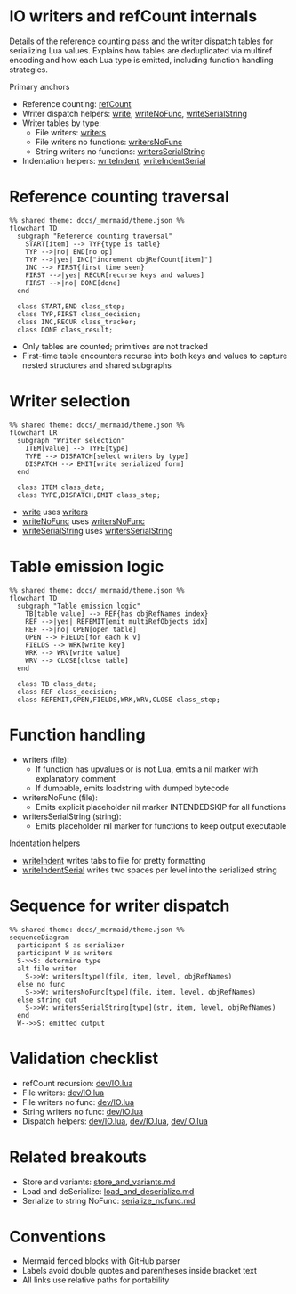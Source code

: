 # IO writers and refCount internals

Details of the reference counting pass and the writer dispatch tables for serializing Lua values. Explains how tables are deduplicated via multiref encoding and how each Lua type is emitted, including function handling strategies.

Primary anchors

- Reference counting: [refCount](https://github.com/Gh0st352/AETHR/blob/main/dev/IO.lua#L401)
- Writer dispatch helpers: [write](https://github.com/Gh0st352/AETHR/blob/main/dev/IO.lua#L337), [writeNoFunc](https://github.com/Gh0st352/AETHR/blob/main/dev/IO.lua#L349), [writeSerialString](https://github.com/Gh0st352/AETHR/blob/main/dev/IO.lua#L361)
- Writer tables by type:
  - File writers: [writers](https://github.com/Gh0st352/AETHR/blob/main/dev/IO.lua#L422)
  - File writers no functions: [writersNoFunc](https://github.com/Gh0st352/AETHR/blob/main/dev/IO.lua#L488)
  - String writers no functions: [writersSerialString](https://github.com/Gh0st352/AETHR/blob/main/dev/IO.lua#L546)
- Indentation helpers: [writeIndent](https://github.com/Gh0st352/AETHR/blob/main/dev/IO.lua#L377), [writeIndentSerial](https://github.com/Gh0st352/AETHR/blob/main/dev/IO.lua#L383)

# Reference counting traversal

```mermaid
%% shared theme: docs/_mermaid/theme.json %%
flowchart TD
  subgraph "Reference counting traversal"
    START[item] --> TYP{type is table}
    TYP -->|no| END[no op]
    TYP -->|yes| INC["increment objRefCount[item]"]
    INC --> FIRST{first time seen}
    FIRST -->|yes| RECUR[recurse keys and values]
    FIRST -->|no| DONE[done]
  end

  class START,END class_step;
  class TYP,FIRST class_decision;
  class INC,RECUR class_tracker;
  class DONE class_result;
```

- Only tables are counted; primitives are not tracked
- First-time table encounters recurse into both keys and values to capture nested structures and shared subgraphs

# Writer selection

```mermaid
%% shared theme: docs/_mermaid/theme.json %%
flowchart LR
  subgraph "Writer selection"
    ITEM[value] --> TYPE[type]
    TYPE --> DISPATCH[select writers by type]
    DISPATCH --> EMIT[write serialized form]
  end

  class ITEM class_data;
  class TYPE,DISPATCH,EMIT class_step;
```

- [write](https://github.com/Gh0st352/AETHR/blob/main/dev/IO.lua#L337) uses [writers](https://github.com/Gh0st352/AETHR/blob/main/dev/IO.lua#L422)
- [writeNoFunc](https://github.com/Gh0st352/AETHR/blob/main/dev/IO.lua#L349) uses [writersNoFunc](https://github.com/Gh0st352/AETHR/blob/main/dev/IO.lua#L488)
- [writeSerialString](https://github.com/Gh0st352/AETHR/blob/main/dev/IO.lua#L361) uses [writersSerialString](https://github.com/Gh0st352/AETHR/blob/main/dev/IO.lua#L546)

# Table emission logic

```mermaid
%% shared theme: docs/_mermaid/theme.json %%
flowchart TD
  subgraph "Table emission logic"
    TB[table value] --> REF{has objRefNames index}
    REF -->|yes| REFEMIT[emit multiRefObjects idx]
    REF -->|no| OPEN[open table]
    OPEN --> FIELDS[for each k v]
    FIELDS --> WRK[write key]
    WRK --> WRV[write value]
    WRV --> CLOSE[close table]
  end

  class TB class_data;
  class REF class_decision;
  class REFEMIT,OPEN,FIELDS,WRK,WRV,CLOSE class_step;
```

# Function handling

- writers (file):
  - If function has upvalues or is not Lua, emits a nil marker with explanatory comment
  - If dumpable, emits loadstring with dumped bytecode
- writersNoFunc (file):
  - Emits explicit placeholder nil marker INTENDEDSKIP for all functions
- writersSerialString (string):
  - Emits placeholder nil marker for functions to keep output executable

Indentation helpers

- [writeIndent](https://github.com/Gh0st352/AETHR/blob/main/dev/IO.lua#L377) writes tabs to file for pretty formatting
- [writeIndentSerial](https://github.com/Gh0st352/AETHR/blob/main/dev/IO.lua#L383) writes two spaces per level into the serialized string

# Sequence for writer dispatch

```mermaid
%% shared theme: docs/_mermaid/theme.json %%
sequenceDiagram
  participant S as serializer
  participant W as writers
  S->>S: determine type
  alt file writer
    S->>W: writers[type](file, item, level, objRefNames)
  else no func
    S->>W: writersNoFunc[type](file, item, level, objRefNames)
  else string out
    S->>W: writersSerialString[type](str, item, level, objRefNames)
  end
  W-->>S: emitted output
```

# Validation checklist

- refCount recursion: [dev/IO.lua](https://github.com/Gh0st352/AETHR/blob/main/dev/IO.lua#L401)
- File writers: [dev/IO.lua](https://github.com/Gh0st352/AETHR/blob/main/dev/IO.lua#L422)
- File writers no func: [dev/IO.lua](https://github.com/Gh0st352/AETHR/blob/main/dev/IO.lua#L488)
- String writers no func: [dev/IO.lua](https://github.com/Gh0st352/AETHR/blob/main/dev/IO.lua#L546)
- Dispatch helpers: [dev/IO.lua](https://github.com/Gh0st352/AETHR/blob/main/dev/IO.lua#L337), [dev/IO.lua](https://github.com/Gh0st352/AETHR/blob/main/dev/IO.lua#L349), [dev/IO.lua](https://github.com/Gh0st352/AETHR/blob/main/dev/IO.lua#L361)

# Related breakouts

- Store and variants: [store_and_variants.md](./store_and_variants.md)
- Load and deSerialize: [load_and_deserialize.md](./load_and_deserialize.md)
- Serialize to string NoFunc: [serialize_nofunc.md](./serialize_nofunc.md)

# Conventions

- Mermaid fenced blocks with GitHub parser
- Labels avoid double quotes and parentheses inside bracket text
- All links use relative paths for portability